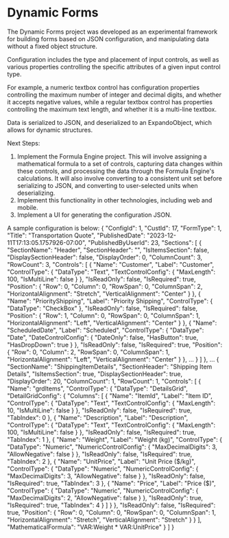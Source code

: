 # Dynamic Forms
The Dynamic Forms project was developed as an experimental framework for building forms based on JSON configuration, and manipulating data without a fixed object structure.

Configuration includes the type and placement of input controls, as well as various properties controlling the specific attributes of a given input control type.  

For example, a numeric textbox control has configuration properties controlling the maximum number of integer and decimal digits, and whether it accepts negative values, while a regular textbox control has properties controlling the maximum text length, and whether it is a multi-line textbox.

Data is serialized to JSON, and deserialized to an ExpandoObject, which allows for dynamic structures.

Next Steps:
1) Implement the Formula Engine project.  This will involve assigning a mathematical formula to a set of controls, capturing data changes within these controls, and processing the data through the Formula Engine's calculations.  It will also involve converting to a consistent unit set before serializing to JSON, and converting to user-selected units when deserializing.
2) Implement this functionality in other technologies, including web and mobile.
3) Implement a UI for generating the configuration JSON.


A sample configuration is below:
{
  "ConfigId": 1,
  "CustId": 17,
  "FormType": 1,
  "Title": "Transportation Quote",
  "PublishedDate": "2023-12-11T17:13:05.1757926-07:00",
  "PublishedByUserId": 23,
  "Sections": [
    {
      "SectionName": "Header",
      "SectionHeader": "",
      "IsItemsSection": false,
      "DisplaySectionHeader": false,
      "DisplayOrder": 0,
      "ColumnCount": 3,
      "RowCount": 3,
      "Controls": [
        {
          "Name": "Customer",
          "Label": "Customer",
          "ControlType": {
            "DataType": "Text",
            "TextControlConfig": {
              "MaxLength": 100,
              "IsMultiLine": false
            }
          },
          "IsReadOnly": false,
          "IsRequired": true,
          "Position": {
            "Row": 0,
            "Column": 0,
            "RowSpan": 0,
            "ColumnSpan": 2,
            "HorizontalAlignment": "Stretch",
            "VerticalAlignment": "Center"
          }
        },
        {
          "Name": "PriorityShipping",
          "Label": "Priority Shipping",
          "ControlType": {
            "DataType": "CheckBox"
          },
          "IsReadOnly": false,
          "IsRequired": false,
          "Position": {
            "Row": 1,
            "Column": 0,
            "RowSpan": 0,
            "ColumnSpan": 1,
            "HorizontalAlignment": "Left",
            "VerticalAlignment": "Center"
          }
        },
        {
          "Name": "ScheduledDate",
          "Label": "Scheduled",
          "ControlType": {
            "DataType": "Date",
            "DateControlConfig": {
              "DateOnly": false,
              "HasButton": true,
              "HasDropDown": true
            }
          },
          "IsReadOnly": false,
          "IsRequired": true,
          "Position": {
            "Row": 0,
            "Column": 2,
            "RowSpan": 0,
            "ColumnSpan": 1,
            "HorizontalAlignment": "Left",
            "VerticalAlignment": "Center"
          }
        },
        ...
        }
      ]
    },
    ...
    {
      "SectionName": "ShippingItemDetails",
      "SectionHeader": "Shipping Item Details",
      "IsItemsSection": true,
      "DisplaySectionHeader": true,
      "DisplayOrder": 20,
      "ColumnCount": 1,
      "RowCount": 1,
      "Controls": [
        {
          "Name": "grdItems",
          "ControlType": {
            "DataType": "DetailsGrid",
            "DetailGridConfig": {
              "Columns": [
                {
                  "Name": "ItemId",
                  "Label": "Item ID",
                  "ControlType": {
                    "DataType": "Text",
                    "TextControlConfig": {
                      "MaxLength": 10,
                      "IsMultiLine": false
                    }
                  },
                  "IsReadOnly": false,
                  "IsRequired": true,
                  "TabIndex": 0
                },
                {
                  "Name": "Description",
                  "Label": "Description",
                  "ControlType": {
                    "DataType": "Text",
                    "TextControlConfig": {
                      "MaxLength": 100,
                      "IsMultiLine": false
                    }
                  },
                  "IsReadOnly": false,
                  "IsRequired": true,
                  "TabIndex": 1
                },
                {
                  "Name": "Weight",
                  "Label": "Weight (kg)",
                  "ControlType": {
                    "DataType": "Numeric",
                    "NumericControlConfig": {
                      "MaxDecimalDigits": 3,
                      "AllowNegative": false
                    }
                  },
                  "IsReadOnly": false,
                  "IsRequired": true,
                  "TabIndex": 2
                },
                {
                  "Name": "UnitPrice",
                  "Label": "Unit Price ($/kg)",
                  "ControlType": {
                    "DataType": "Numeric",
                    "NumericControlConfig": {
                      "MaxDecimalDigits": 3,
                      "AllowNegative": false
                    }
                  },
                  "IsReadOnly": false,
                  "IsRequired": true,
                  "TabIndex": 3
                },
                {
                  "Name": "Price",
                  "Label": "Price ($)",
                  "ControlType": {
                    "DataType": "Numeric",
                    "NumericControlConfig": {
                      "MaxDecimalDigits": 2,
                      "AllowNegative": false
                    }
                  },
                  "IsReadOnly": true,
                  "IsRequired": true,
                  "TabIndex": 4
                }
              ]
            }
          },
          "IsReadOnly": false,
          "IsRequired": true,
          "Position": {
            "Row": 0,
            "Column": 0,
            "RowSpan": 0,
            "ColumnSpan": 1,
            "HorizontalAlignment": "Stretch",
            "VerticalAlignment": "Stretch"
          }
        }
      ],
      "MathematicalFormula": "VAR:Weight * VAR:UnitPrice"
    }
  ]
}
